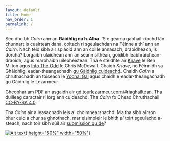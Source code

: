```yaml
---
layout: default
title: Home
nav_order: 1
permalink: /
---
```


Seo dhuibh *Cairn* ann an **Gàidhlig na h-Alba**. ’S e geama gabhail-riochd làn chunnart is cuairtean dàna, coltach ri sgeulachdan na Fèinne a th’ ann an *Cairn*. Nach tèid sibh air splaoid ann an coille annasach, draoidheach, is dorcha? Lorgaibh ulaidhean ann an seann sìthean, goidibh leabhraichean-draoidh, agus marbhaibh uilebheistean. Tha e stèidhte air [Knave](https://www.drivethrurpg.com/product/250888/Knave) le Ben Milton agus [Into The Odd](https://chrismcdee.itch.io/electric-bastionland) le Chris McDowall. Chaidh *Knave*, no Fèinnidh sa Ghàidhlig, eadar-theangachadh [gu Gàidhlig cuideachd](gd.tourlezarmeur.com/#riaghailtean). Chaidh *Cairn* a chruthachadh an toiseach le [Yochai Gal](https://newschoolrevolution.com) agus chaidh e eadar-theangachadh gu Gàidhlig le Lezarmeur.

Gheobhar am PDF an asgaidh air [gd.tourlezarmeur.com/#riaghailtean](gd.tourlezarmeur.com/#riaghailtean). Tha duilleag caractair ri lorg ann cuideachd.
Tha *Cairn* fo Chead Chruthachail [CC-BY-SA 4.0](https://creativecommons.org/licenses/by-sa/4.0/).

Tha *Cairn* air a leasachadh leis a' choimhearsnachd! Ma tha sibh airson bhur cuid a chur sa ghnothach, mar eisimpleir le bhith a' toirt sgeulachd a-steach, nach toir sibh sùil air [submission guide](/submissions/submission-guide)?

<p></p>

[![Alt text](/img/cairn.svg "Click to embiggen"){:height="50%" width="50%"}](/img/cairn.svg)
